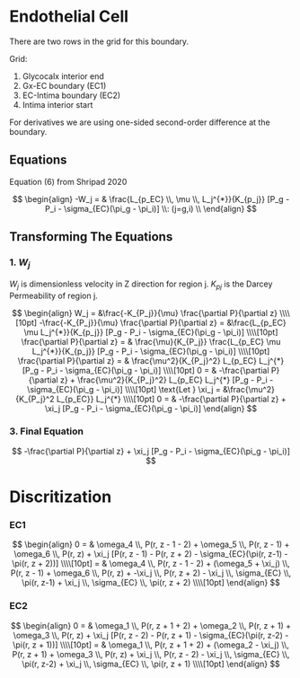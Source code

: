 # Endothelial Cell

There are two rows in the grid for this boundary.

Grid:   
1. Glycocalx interior end  
2. Gx-EC boundary (EC1)  
3. EC-Intima boundary (EC2)  
4. Intima interior start  
 
For derivatives we are using one-sided second-order difference at the boundary.


## Equations

Equation (6) from Shripad 2020

$$
\begin{align}
-W_j = & \frac{L_{p_EC} \\, \mu \\, L_j^{*}}{K_{p_j}} [P_g - P_i - \sigma_{EC}(\pi_g - \pi_i)] \\: (j=g,i) \\  
\end{align} 
$$

## Transforming The Equations

### 1. $W_j$  

$W_j$ is dimensionless velocity in Z direction for region j. $K_{pj}$ is the Darcey Permeability of region j.

$$
\begin{align}
W_j = &\frac{-K_{P_j}}{\mu} \frac{\partial P}{\partial z} \\\\[10pt]
-\frac{-K_{P_j}}{\mu} \frac{\partial P}{\partial z} = &\frac{L_{p_EC}  \mu  L_j^{*}}{K_{p_j}} [P_g - P_i - \sigma_{EC}(\pi_g - \pi_i)] \\\\[10pt]  
\frac{\partial P}{\partial z} = & \frac{\mu}{K_{P_j}}   \frac{L_{p_EC}  \mu  L_j^{*}}{K_{p_j}} [P_g - P_i - \sigma_{EC}(\pi_g - \pi_i)] \\\\[10pt]  
\frac{\partial P}{\partial z} = & \frac{\mu^2}{K_{P_j}^2} L_{p_EC}   L_j^{*} [P_g - P_i - \sigma_{EC}(\pi_g - \pi_i)] \\\\[10pt]  
0 = & -\frac{\partial P}{\partial z} + \frac{\mu^2}{K_{P_j}^2} L_{p_EC}   L_j^{*} [P_g - P_i - \sigma_{EC}(\pi_g - \pi_i)] \\\\[10pt]  
\text{Let } \xi_j = &\frac{\mu^2}{K_{P_j}^2 L_{p_EC}}   L_j^{*} \\\\[10pt]  
0 = & -\frac{\partial P}{\partial z} + \xi_j [P_g - P_i - \sigma_{EC}(\pi_g - \pi_i)]
\end{align} 
$$

### 3. Final Equation

$$
-\frac{\partial P}{\partial z} + \xi_j [P_g - P_i - \sigma_{EC}(\pi_g - \pi_i)]
$$



# Discritization

### EC1

$$
\begin{align}
0 = & \omega_4 \\, P(r, z - 1 - 2) +  \omega_5 \\, P(r, z - 1) + \omega_6 \\, P(r, z) + \xi_j [P(r, z - 1) - P(r, z + 2) - \sigma_{EC}(\pi(r, z-1) - \pi(r, z + 2))] \\\\[10pt]
= & \omega_4 \\, P(r, z - 1 - 2) +  (\omega_5 + \xi_j) \\, P(r, z - 1) + \omega_6 \\, P(r, z) + -\xi_j \\, P(r, z + 2) - \xi_j \\, \sigma_{EC} \\, \pi(r, z-1) + \xi_j \\, \sigma_{EC} \\, \pi(r, z + 2) \\\\[10pt]
\end{align}
$$

<!--  
0 = & \omega_1 \\, P(r, z + 1 + 2) + \omega_2 \\, P(r, z + 1) + \omega_3 \\, P(r, z) \\\\[10pt]
-->


### EC2

$$
\begin{align}
0 = & \omega_1 \\, P(r, z + 1 + 2) + \omega_2 \\, P(r, z + 1) + \omega_3 \\, P(r, z) + \xi_j [P(r, z - 2) - P(r, z + 1) - \sigma_{EC}(\pi(r, z-2) - \pi(r, z + 1))] \\\\[10pt]
= & \omega_1 \\, P(r, z + 1 + 2) + (\omega_2 - \xi_j) \\, P(r, z + 1) + \omega_3 \\, P(r, z) + \xi_j \\, P(r, z - 2) - \xi_j \\, \sigma_{EC} \\, \pi(r, z-2) + \xi_j \\, \sigma_{EC} \\, \pi(r, z + 1) \\\\[10pt]
\end{align}
$$


